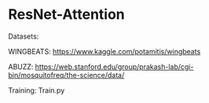 # ResNet-Attention
Datasets:

WINGBEATS: https://www.kaggle.com/potamitis/wingbeats

ABUZZ: https://web.stanford.edu/group/prakash-lab/cgi-bin/mosquitofreq/the-science/data/

Training:
Train.py
